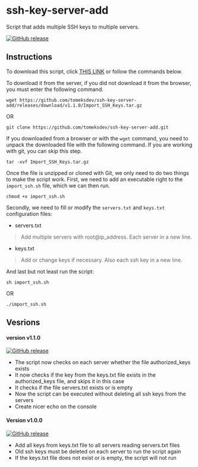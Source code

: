 # ssh-key-server-add
Script that adds multiple SSH keys to multiple servers.

[![GitHub release](https://img.shields.io/badge/release-v1.1.0-succes)](https://github.com/tomeksdev/ssh-key-server-add/releases/tag/v1.1.0)

## Instructions
To download this script, click [THIS LINK](https://github.com/tomeksdev/ssh-key-server-add/releases/download/v1.1.0/Import_SSH_Keys.tar.gz) or follow the commands below.

To download it from the server, if you did not download it from the browser, you must enter the following command.

``` 
wget https://github.com/tomeksdev/ssh-key-server-add/releases/download/v1.1.0/Import_SSH_Keys.tar.gz
```
OR

```
git clone https://github.com/tomeksdev/ssh-key-server-add.git
```

If you downloaded from a browser or with the ``wget`` command, you need to unpack the downloaded file with the following command. If you are working with git, you can skip this step.

```
tar -xvf Import_SSH_Keys.tar.gz
```

Once the file is unzipped or cloned with Git, we only need to do two things to make the script work. First, we need to add an executable right to the ``import_ssh.sh`` file, which we can then run.

```
chmod +x import_ssh.sh
```

Secondly, we need to fill or modify the ``servers.txt`` and ``keys.txt`` configuration files:

- servers.txt
> Add multiple servers with root@ip_address. Each server in a new line.

- keys.txt
> Add or change keys if necessary. Also each ssh key in a new line.

And last but not least run the script:

```
sh import_ssh.sh
```
OR
```
./import_ssh.sh
```

## Vesrions

#### version v1.1.0
[![GitHub release](https://img.shields.io/badge/release-v1.1.0-success)](https://github.com/tomeksdev/ssh-key-server-add/releases/tag/v1.1.0)
- The script now checks on each server whether the file authorized_keys exists
- It now checks if the key from the keys.txt file exists in the authorized_keys file, and skips it in this case
- It checks if the file servers.txt exists or is empty
- Now the script can be executed without deleting all ssh keys from the servers
- Create nicer echo on the console

#### Version v1.0.0
[![GitHub release](https://img.shields.io/badge/release-v1.0.0-9cf)](https://github.com/tomeksdev/ssh-key-server-add/releases/tag/v1.0.0)
- Add all keys from keys.txt file to all servers reading servers.txt files
- Old ssh keys must be deleted on each server to run the script again
- If the keys.txt file does not exist or is empty, the script will not run
